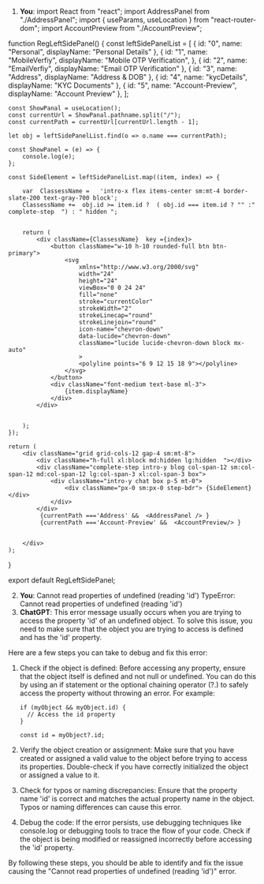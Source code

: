 1. **You**: import React from "react";
import AddressPanel from "./AddressPanel";
import { useParams, useLocation } from "react-router-dom";
import AccountPreview from "./AccountPreview";


function RegLeftSidePanel() {
    const leftSidePanelList = [
        { id: "0", name: "Personal", displayName: "Personal Details" },
        {
            id: "1",
            name: "MobileVerfiy",
            displayName: "Mobile OTP Verification",
        },
        { id: "2", name: "EmailVerfiy", displayName: "Email OTP Verification" },
        { id: "3", name: "Address", displayName: "Address & DOB" },
        { id: "4", name: "kycDetails", displayName: "KYC Documents" },
        { id: "5", name: "Account-Preview", displayName: "Account Preview" },
    ];
    
    const ShowPanal = useLocation();
    const currentUrl = ShowPanal.pathname.split("/");
    const currentPath = currentUrl[currentUrl.length - 1];
    
    let obj = leftSidePanelList.find(o => o.name === currentPath);
    
    const ShowPanel = (e) => {
        console.log(e);
    };
    
    const SideElement = leftSidePanelList.map((item, index) => {

        var  ClassessName =   'intro-x flex items-center sm:mt-4 border-slate-200 text-gray-700 block';  
        ClassessName +=  obj.id >= item.id ?  ( obj.id === item.id ? "" :" complete-step  ") : " hidden ";
        
        
        return (
            <div className={ClassessName}  key ={index}>
                <button className="w-10 h-10 rounded-full btn btn-primary">
                    <svg
                        xmlns="http://www.w3.org/2000/svg"
                        width="24"
                        height="24"
                        viewBox="0 0 24 24"
                        fill="none"
                        stroke="currentColor"
                        strokeWidth="2"
                        strokeLinecap="round"
                        strokeLinejoin="round"
                        icon-name="chevron-down"
                        data-lucide="chevron-down"
                        className="lucide lucide-chevron-down block mx-auto"
                        >
                        <polyline points="6 9 12 15 18 9"></polyline>
                    </svg>
                </button>
                <div className="font-medium text-base ml-3">
                    {item.displayName}
                </div>
            </div>

          
        );
    });

    return (
        <div className="grid grid-cols-12 gap-4 sm:mt-8">
            <div className="h-full xl:block md:hidden lg:hidden  "></div>
            <div className="complete-step intro-y blog col-span-12 sm:col-span-12 md:col-span-12 lg:col-span-3 xl:col-span-3 box">
                <div className="intro-y chat box p-5 mt-0">
                    <div className="px-0 sm:px-0 step-bdr"> {SideElement} </div> 
                </div>
            </div>
             {currentPath ==='Address' &&  <AddressPanel /> }
             {currentPath ==='Account-Preview' &&  <AccountPreview/> }

            
        </div>
    );
}

export default RegLeftSidePanel;

2. **You**: Cannot read properties of undefined (reading 'id')
TypeError: Cannot read properties of undefined (reading 'id')
3. **ChatGPT**: This error message usually occurs when you are trying to access the property 'id' of an undefined object. To solve this issue, you need to make sure that the object you are trying to access is defined and has the 'id' property.

Here are a few steps you can take to debug and fix this error:

1. Check if the object is defined: Before accessing any property, ensure that the object itself is defined and not null or undefined. You can do this by using an if statement or the optional chaining operator (?.) to safely access the property without throwing an error. For example:

   ```
   if (myObject && myObject.id) {
     // Access the id property
   }
   ```

   ```
   const id = myObject?.id;
   ```

2. Verify the object creation or assignment: Make sure that you have created or assigned a valid value to the object before trying to access its properties. Double-check if you have correctly initialized the object or assigned a value to it.

3. Check for typos or naming discrepancies: Ensure that the property name 'id' is correct and matches the actual property name in the object. Typos or naming differences can cause this error.

4. Debug the code: If the error persists, use debugging techniques like console.log or debugging tools to trace the flow of your code. Check if the object is being modified or reassigned incorrectly before accessing the 'id' property.

By following these steps, you should be able to identify and fix the issue causing the "Cannot read properties of undefined (reading 'id')" error.